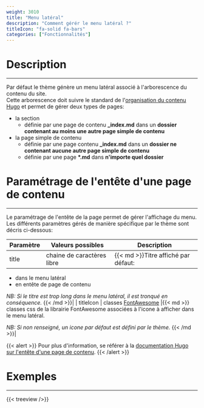 ```yaml
---
weight: 3010
title: "Menu latéral"
description: "Comment gérér le menu latéral ?"
titleIcon: "fa-solid fa-bars"
categories: ["Fonctionnalités"]
---
```


# Description
---

Par défaut le thème génère un menu latéral associé à l'arborescence du contenu du site.  
Cette arborescence doit suivre le standard de l'[organisation du contenu Hugo](https://gohugo.io/content-management/organization/) et permet de gérer deux types de pages:
* la section
    * définie par une page de contenu **_index.md** dans un **dossier contenant au moins une autre page simple de contenu**
* la page simple de contenu
    * définie par une page contenu **_index.md** dans un **dossier ne contenant aucune autre page simple de contenu**
    * définie par une page **\*.md** dans **n'importe quel dossier**

# Paramétrage de l'entête d'une page de contenu
---

Le paramétrage de l'entête de la page permet de gérer l'affichage du menu.  
Les différents paramètres gérés de manière spécifique par le thème sont décris ci-dessous:

| Paramètre | Valeurs possibles | Description |
| --------- | ----------------- | ----------- |
| title | chaine de caractères libre |{{< md >}}Titre affiché par défaut:
* dans le menu latéral
* en entête de page de contenu

*NB: Si le titre est trop long dans le menu latéral, il est tronqué en conséquence.*
{{< /md >}}|
| titleIcon | classes [FontAwesome](https://fontawesome.com/icons?d=gallery&p=2&m=free) |{{< md >}}
classes css de la librairie FontAwesome associées à l'icone à afficher dans le menu latéral.

*NB: Si non renseigné, un icone par défaut est défini par le thème.*
{{< /md >}}|

{{< alert >}}
Pour plus d'information, se référer à la [documentation Hugo sur l'entête d'une page de contenu](https://gohugo.io/content-management/front-matter/).
{{< /alert >}}

# Exemples
---

{{< treeview />}}
